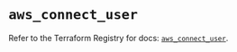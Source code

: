 # `aws_connect_user`

Refer to the Terraform Registry for docs: [`aws_connect_user`](https://registry.terraform.io/providers/hashicorp/aws/5.50.0/docs/resources/connect_user).
